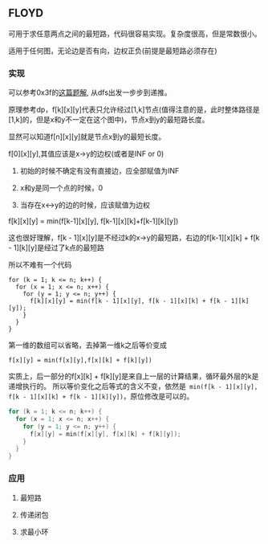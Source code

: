 ## FLOYD

可用于求任意两点之间的最短路，代码很容易实现。复杂度很高，但是常数很小。

适用于任何图，无论边是否有向，边权正负(前提是最短路必须存在)

### 实现

可以参考0x3f的[这篇题解](https://leetcode.cn/problems/find-the-city-with-the-smallest-number-of-neighbors-at-a-threshold-distance/solutions/2525946/dai-ni-fa-ming-floyd-suan-fa-cong-ji-yi-m8s51/?envType=daily-question&envId=2023-11-14), 从dfs出发一步步到递推。

原理参考dp，f[k][x][y]代表只允许经过[1,k]节点(值得注意的是，此时整体路径是[1,k]的，但是x和y不一定在这个图中)，节点x到y的最短路长度。

显然可以知道f[n][x][y]就是节点x到y的最短长度。

f[0][x][y],其值应该是x->y的边权(或者是INF or 0)

1. 初始的时候不确定有没有直接边，应全部赋值为INF

2. x和y是同一个点的时候，0

3. 当存在x<->y的边的时候，应该赋值为边权

f[k][x][y] = min(f[k-1][x][y], f[k-1][x][k]+f[k-1][k][y])

这也很好理解，f[k - 1][x][y]是不经过k的x->y的最短路，右边的f[k-1][x][k] + f[k - 1][k][y]是经过了k点的最短路

所以不难有一个代码
```
for (k = 1; k <= n; k++) {
  for (x = 1; x <= n; x++) {
    for (y = 1; y <= n; y++) {
      f[k][x][y] = min(f[k - 1][x][y], f[k - 1][x][k] + f[k - 1][k][y]);
    }
  }
}
```
第一维的数组可以省略，去掉第一维k之后等价变成
```
f[x][y] = min(f[x][y],f[x][k] + f[k][y])
```
实质上，后一部分的f[x][k] + f[k][y]是来自上一层的计算结果，循环最外层的k是递增执行的。
所以等价变化之后等式的含义不变，依然是` min(f[k - 1][x][y], f[k - 1][x][k] + f[k - 1][k][y])`，原位修改是可以的。

```cpp
for (k = 1; k <= n; k++) {
  for (x = 1; x <= n; x++) {
    for (y = 1; y <= n; y++) {
      f[x][y] = min(f[x][y], f[x][k] + f[k][y]);
    }
  }
}
```

### 应用

1. 最短路

2. 传递闭包

3. 求最小环

